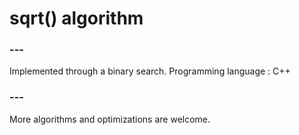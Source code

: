 # sqrt() algorithm
### ---
Implemented through a binary search.
Programming language : C++
### ---
More algorithms and optimizations are welcome.
